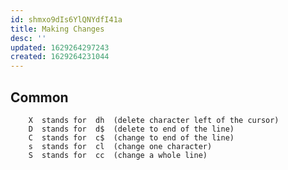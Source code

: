 ```yaml
---
id: shmxo9dIs6YlQNYdfI41a
title: Making Changes
desc: ''
updated: 1629264297243
created: 1629264231044
---
```


## Common

        X  stands for  dh  (delete character left of the cursor)
        D  stands for  d$  (delete to end of the line)
        C  stands for  c$  (change to end of the line)
        s  stands for  cl  (change one character)
        S  stands for  cc  (change a whole line)
